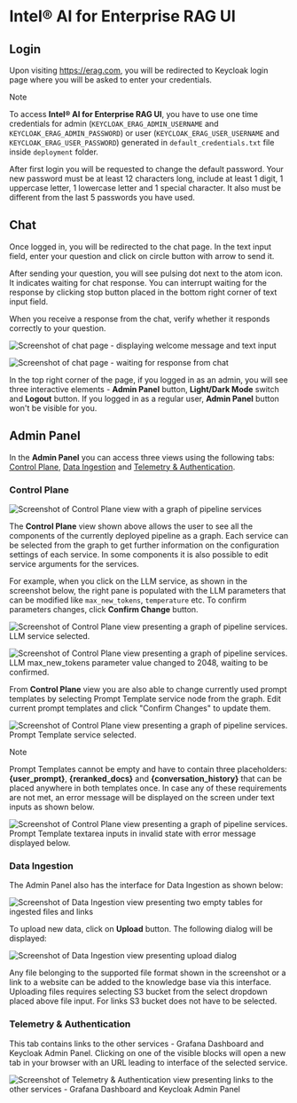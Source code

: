 # Intel® AI for Enterprise RAG UI

## Login

Upon visiting https://erag.com, you will be redirected to Keycloak login page where you will be asked to enter your credentials.

> [!NOTE]
> To access **Intel® AI for Enterprise RAG UI**, you have to use one time credentials for admin (`KEYCLOAK_ERAG_ADMIN_USERNAME` and `KEYCLOAK_ERAG_ADMIN_PASSWORD`) or user (`KEYCLOAK_ERAG_USER_USERNAME` and `KEYCLOAK_ERAG_USER_PASSWORD`) generated in `default_credentials.txt` file inside `deployment` folder.
>
> After first login you will be requested to change the default password. Your new password must be at least 12 characters long, include at least 1 digit, 1 uppercase letter, 1 lowercase letter and 1 special character. It also must be different from the last 5 passwords you have used.

## Chat

Once logged in, you will be redirected to the chat page. In the text input field, enter your question and click on circle button with arrow to send it.

After sending your question, you will see pulsing dot next to the atom icon. It indicates waiting for chat response. You can interrupt waiting for the response by clicking stop button placed in the bottom right corner of text input field.

When you receive a response from the chat, verify whether it responds correctly to your question.

![Screenshot of chat page - displaying welcome message and text input](../images/ui/chat_initial.png)

![Screenshot of chat page - waiting for response from chat](../images/ui/chat_waiting.png)

In the top right corner of the page, if you logged in as an admin, you will see three interactive elements - **Admin Panel** button, **Light/Dark Mode** switch and **Logout** button. If you logged in as a regular user, **Admin Panel** button won't be visible for you.

## Admin Panel

In the **Admin Panel** you can access three views using the following tabs: [Control Plane](#control-plane), [Data Ingestion](#data-ingestion) and [Telemetry & Authentication](#telemetry--authentication).

### Control Plane

![Screenshot of Control Plane view with a graph of pipeline services](../images/ui/control_plane_initial.png)

The **Control Plane** view shown above allows the user to see all the components of the currently deployed pipeline as a graph. Each service can be selected from the graph to get further information on the configuration settings of each service. In some components it is also possible to edit service arguments for the services.

For example, when you click on the LLM service, as shown in the screenshot below, the right pane is populated with the LLM parameters that can be modified like `max_new_tokens`, `temperature` etc. To confirm parameters changes, click **Confirm Change** button.

![Screenshot of Control Plane view presenting a graph of pipeline services. LLM service selected.](../images/ui/control_plane_llm_selected.png)

![Screenshot of Control Plane view presenting a graph of pipeline services. LLM max_new_tokens parameter value changed to 2048, waiting to be confirmed.](../images/ui/control_plane_confirm.png)

From **Control Plane** view you are also able to change currently used prompt templates by selecting Prompt Template service node from the graph. Edit current prompt templates and click "Confirm Changes" to update them.

![Screenshot of Control Plane view presenting a graph of pipeline services. Prompt Template service selected.](../images/ui/control_plane_prompt_template.png)

> [!NOTE]
> Prompt Templates cannot be empty and have to contain three placeholders: **{user_prompt}**, **{reranked_docs}** and **{conversation_history}** that can be placed anywhere in both templates once. In case any of these requirements are not met, an error message will be displayed on the screen under text inputs as shown below.

![Screenshot of Control Plane view presenting a graph of pipeline services. Prompt Template textarea inputs in invalid state with error message displayed below.](../images/ui/control_plane_prompt_template_invalid.png)

### Data Ingestion

The Admin Panel also has the interface for Data Ingestion as shown below:

![Screenshot of Data Ingestion view presenting two empty tables for ingested files and links](../images/ui/data_ingestion_initial.png)

To upload new data, click on **Upload** button. The following dialog will be displayed:

![Screenshot of Data Ingestion view presenting upload dialog](../images/ui/data_ingestion_upload.png)

Any file belonging to the supported file format shown in the screenshot or a link to a website can be added to the knowledge base via this interface. Uploading files requires selecting S3 bucket from the select dropdown placed above file input. For links S3 bucket does not have to be selected.

### Telemetry & Authentication

This tab contains links to the other services - Grafana Dashboard and Keycloak Admin Panel. Clicking on one of the visible blocks will open a new tab in your browser with an URL leading to interface of the selected service.

![Screenshot of Telemetry & Authentication view presenting links to the other services - Grafana Dashboard and Keycloak Admin Panel](../images/ui/telemetry_authentication.png)
